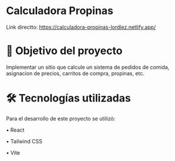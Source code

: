 # Calculadora Propinas

Link directto: https://calculadora-propinas-lordlez.netlify.app/

# 📝 Objetivo del proyecto
Implementar un sitio que calcule un sistema de pedidos de comida, asignacion de precios, carritos de compra, propinas, etc.

# :hammer_and_wrench: Tecnologías utilizadas
Para el desarrollo de este proyecto se utilizó:

• React

• Tailwind CSS

• Vite

